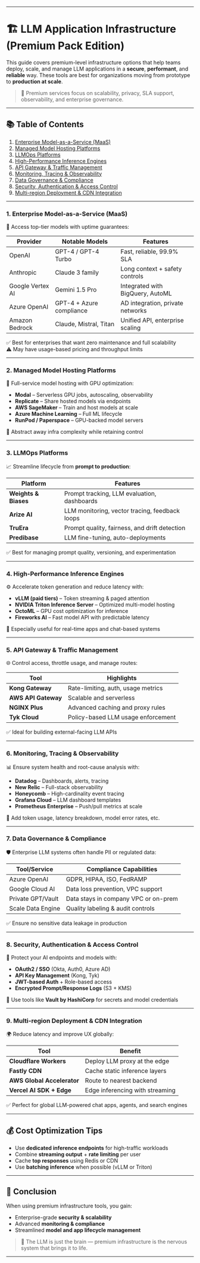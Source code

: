 
---

# 🏗️ LLM Application Infrastructure (Premium Pack Edition)

This guide covers premium-level infrastructure options that help teams deploy, scale, and manage LLM applications in a **secure**, **performant**, and **reliable** way. These tools are best for organizations moving from prototype to **production at scale**.

> 🔐 Premium services focus on scalability, privacy, SLA support, observability, and enterprise governance.

---

## 📚 Table of Contents

1. [Enterprise Model-as-a-Service (MaaS)](#1-enterprise-model-as-a-service-maas)
2. [Managed Model Hosting Platforms](#2-managed-model-hosting-platforms)
3. [LLMOps Platforms](#3-llmops-platforms)
4. [High-Performance Inference Engines](#4-high-performance-inference-engines)
5. [API Gateway & Traffic Management](#5-api-gateway--traffic-management)
6. [Monitoring, Tracing & Observability](#6-monitoring-tracing--observability)
7. [Data Governance & Compliance](#7-data-governance--compliance)
8. [Security, Authentication & Access Control](#8-security-authentication--access-control)
9. [Multi-region Deployment & CDN Integration](#9-multi-region-deployment--cdn-integration)

---

### 1. Enterprise Model-as-a-Service (MaaS)

🏢 Access top-tier models with uptime guarantees:

| Provider       | Notable Models             | Features                             |
|----------------|----------------------------|--------------------------------------|
| OpenAI         | GPT-4 / GPT-4 Turbo        | Fast, reliable, 99.9% SLA             |
| Anthropic      | Claude 3 family            | Long context + safety controls       |
| Google Vertex AI | Gemini 1.5 Pro           | Integrated with BigQuery, AutoML     |
| Azure OpenAI   | GPT-4 + Azure compliance   | AD integration, private networks     |
| Amazon Bedrock | Claude, Mistral, Titan     | Unified API, enterprise scaling      |

✅ Best for enterprises that want zero maintenance and full scalability  
⚠️ May have usage-based pricing and throughput limits

---

### 2. Managed Model Hosting Platforms

💼 Full-service model hosting with GPU optimization:

- **Modal** – Serverless GPU jobs, autoscaling, observability
- **Replicate** – Share hosted models via endpoints
- **AWS SageMaker** – Train and host models at scale
- **Azure Machine Learning** – Full ML lifecycle
- **RunPod / Paperspace** – GPU-backed model servers

📌 Abstract away infra complexity while retaining control

---

### 3. LLMOps Platforms

📈 Streamline lifecycle from **prompt to production**:

| Platform      | Features                                            |
|---------------|-----------------------------------------------------|
| **Weights & Biases** | Prompt tracking, LLM evaluation, dashboards |
| **Arize AI**         | LLM monitoring, vector tracing, feedback loops |
| **TruEra**           | Prompt quality, fairness, and drift detection |
| **Predibase**        | LLM fine-tuning, auto-deployments             |

✅ Best for managing prompt quality, versioning, and experimentation

---

### 4. High-Performance Inference Engines

⚙️ Accelerate token generation and reduce latency with:

- **vLLM (paid tiers)** – Token streaming & paged attention
- **NVIDIA Triton Inference Server** – Optimized multi-model hosting
- **OctoML** – GPU cost optimization for inference
- **Fireworks AI** – Fast model API with predictable latency

📌 Especially useful for real-time apps and chat-based systems

---

### 5. API Gateway & Traffic Management

🌐 Control access, throttle usage, and manage routes:

| Tool          | Highlights                          |
|---------------|--------------------------------------|
| **Kong Gateway** | Rate-limiting, auth, usage metrics |
| **AWS API Gateway** | Scalable and serverless           |
| **NGINX Plus** | Advanced caching and proxy rules     |
| **Tyk Cloud** | Policy-based LLM usage enforcement   |

✅ Ideal for building external-facing LLM APIs

---

### 6. Monitoring, Tracing & Observability

📊 Ensure system health and root-cause analysis with:

- **Datadog** – Dashboards, alerts, tracing
- **New Relic** – Full-stack observability
- **Honeycomb** – High-cardinality event tracing
- **Grafana Cloud** – LLM dashboard templates
- **Prometheus Enterprise** – Push/pull metrics at scale

📌 Add token usage, latency breakdown, model error rates, etc.

---

### 7. Data Governance & Compliance

🛡️ Enterprise LLM systems often handle PII or regulated data:

| Tool/Service      | Compliance Capabilities               |
|-------------------|----------------------------------------|
| Azure OpenAI       | GDPR, HIPAA, ISO, FedRAMP              |
| Google Cloud AI    | Data loss prevention, VPC support     |
| Private GPT/Vault | Data stays in company VPC or on-prem  |
| Scale Data Engine  | Quality labeling & audit controls     |

✅ Ensure no sensitive data leakage in production

---

### 8. Security, Authentication & Access Control

🔐 Protect your AI endpoints and models with:

- **OAuth2 / SSO** (Okta, Auth0, Azure AD)
- **API Key Management** (Kong, Tyk)
- **JWT-based Auth** + Role-based access
- **Encrypted Prompt/Response Logs** (S3 + KMS)

📌 Use tools like **Vault by HashiCorp** for secrets and model credentials

---

### 9. Multi-region Deployment & CDN Integration

🌍 Reduce latency and improve UX globally:

| Tool             | Benefit                      |
|------------------|------------------------------|
| **Cloudflare Workers** | Deploy LLM proxy at the edge  |
| **Fastly CDN**         | Cache static inference layers |
| **AWS Global Accelerator** | Route to nearest backend |
| **Vercel AI SDK + Edge** | Edge inferencing with streaming |

✅ Perfect for global LLM-powered chat apps, agents, and search engines

---

## 💰 Cost Optimization Tips

- Use **dedicated inference endpoints** for high-traffic workloads
- Combine **streaming output** + **rate limiting** per user
- Cache **top responses** using Redis or CDN
- Use **batching inference** when possible (vLLM or Triton)

---

## 📌 Conclusion

When using premium infrastructure tools, you gain:
- Enterprise-grade **security & scalability**
- Advanced **monitoring & compliance**
- Streamlined **model and app lifecycle management**

> 🧠 The LLM is just the brain — premium infrastructure is the nervous system that brings it to life.

---
